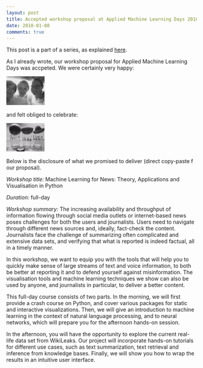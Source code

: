 ```yaml
---
layout: post
title: Accepted workshop proposal at Applied Machine Learning Days 2018
date: 2018-01-08
comments: true
---
```


This post is a part of a series, as explained [here](https://elizavetasemenova.github.io/blog/2018/01/07/Teaching-a-workshop-on-DL-for-NLP).

As I already wrote, our workshop proposal for Applied Machine Learning Days was accpeted. We were certainly very happy:
<p>
<img src="/images/AlexMariaLiza.jpg" width="20%">
</p>
and felt obliged to celebrate:
<p>
<img src="/images/Tequila.jpg" width="20%">
</p>
Below is the disclosure of what we promised to deliver (direct copy-paste f our proposal). 

*Workshop title:* Machine Learning for News: Theory, Applications and Visualisation in Python

*Duration:* full-day

*Workshop summary:* The increasing availability and throughput of information flowing through social media outlets or internet-based news poses challenges for both the users and journalists. Users need to navigate through different news sources and, ideally, fact-check the content. Journalists face the challenge of summarizing often complicated and extensive data sets, and verifying that what is reported is indeed factual, all in a timely manner.

In this workshop, we want to equip you with the tools that will help you to quickly make sense of large streams of text and voice information, to both be better at reporting it and to defend yourself against misinformation. The visualisation tools and machine learning techniques we show can also be used by anyone, and journalists in particular, to deliver a better content.

This full-day course consists of two parts. In the morning, we will first provide a crash course on Python, and cover various packages for static and interactive visualizations. Then, we will give an introduction to machine learning in the context of natural language processing, and to neural networks, which will prepare you for the afternoon hands-on session.

In the afternoon, you will have the opportunity to explore the current real-life data set from WikiLeaks. Our project will incorporate hands-on tutorials for different use cases, such as text summarization, text retrieval and inference from knowledge bases. Finally, we will show you how to wrap the results in an intuitive user interface.

